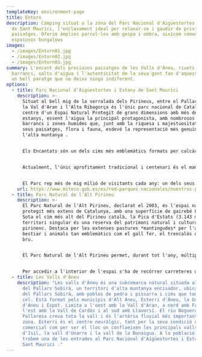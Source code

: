 ```yaml
---
templateKey: environment-page
title: Entorn
description: Càmping situat a la zona del Parc Nacional d'Aigüestortes i Estany
  de Sant Maurici, l'enclavament ideal per relaxar-se i gaudir de privilegiats
  paisatges. Oferim àmplies parcel·les amb gespa i ombra, aixícom còmodes i
  espaiosos bungalows
images:
  - /images/Entorn01.jpg
  - /images/Entorn02.jpg
  - /images/Entorn03.jpg
summary: L'encant dels preciosos paisatges de les Valls d'Àneu, riuets, fonts,
  barrancs, salts d'aigua i l'autenticitat de la seva gent fan d'aquest entorn
  un bell paratge que no deixa ningú indiferent.
options:
  - title: Parc Nacional d'Aigüestortes i Estany de Sant Maurici
    description: >-
      Situat al bell mig de la serralada dels Pirineus, entre el Pallars Sobirà,
      la Val d'Aran i l'Alta Ribagorça és l'únic parc nacional de Catalunya i
      centre d'un Espai Natural Protegit de grans dimensions amb més de 200
      estanys, essent l'aigua la principal protagonista, amb nombrosos rius,
      barrancs i zones humides que, junt amb la riquesa i majestuositat dels
      seus paisatges, flora i fauna, esdevé la representació més genuïna de
      l'alta muntanya .


      Els Encantats són un dels cims més emblemàtics formats per calcàries metamorfitzades que provenen de la transformació de roques sedimentàries a causa de les condicions de temperatura i pressió a què es van veure sotmeses pels glacials.


      Actualment, l'únic aprofitament tradicional i centenari és el manteniment de les explotacions extensives ramaderes per part del bestiar local de Boí i Espot.


      El Parc rep més de mig milió de visitants cada any: un dels seus principals objectius és fer compatible l'accés de les persones amb la conservació íntegra de tots els seus valors naturals. Aquest objectiu és impossible d'assolir sense la implicació efectiva de tots els seus visitants. Per això, és molt important la vostra col·laboració i respecte per la normativa de protecció establerta.
    url: https://www.miteco.gob.es/es/red-parques-nacionales/nuestros-parques/aiguestortes/guia-visitante/default.aspx
  - title: Parc Natural de l'Alt Pirineu
    description: >-
      El Parc Natural de l'Alt Pirineu, declarat el 2003, és l'espai natural
      protegit més extens de Catalunya, amb una superfície de gairebé 80.000 ha.
      Sota el cim més alt del Pirineu català, la Pica d'Estats (3.143 m), aquest
      territori singular és una reserva del patrimoni natural i cultural
      pirinenc. Destaca per les extenses pastures *mantingudes* per l'acció del
      bestiar i animals tan emblemàtics com el gall fer, el trencalòs o l'ós
      bru.


      El Parc Natural de l'Alt Pirineu permet, durant tot l'any, múltiples opcions per practicar l'ecoturisme: descobrir magnífics estanys d'alta muntanya, gaudir de l'esclat de floració de primavera o dels colors de tardor tot recorrent camins històrics, visitar museus que mostren la forma de vida present i passada dels habitants d'un territori de muntanya, respirar la solitud de la muntanya hivernal mitjançant una passejada amb raquetes de neu, o bé gaudir d'espectaculars vistes panoràmiques des d'un mirador.


      Per accedir a l'interior de l'espai s'ha de recórrer carreteres de muntanya o pistes forestals no pavimentades, per a la qual cosa cal utilitzar vehicle privat (preferentment de xassís alt) o, si es prefereix el transport públic, taxis tot-terreny locals. Alternativament, es recomana accedir al Parc a peu o en bicicleta de muntanya, utilitzant l'extensa xarxa de camins existent que, sovint, té el seu inici en els pobles de l'entorn.
  - title: Les Valls d'Àneu
    description: "Les valls d'Àneu és una subcomarca natural situada al nord-oest
      del Pallars Sobirà, un territori d'alta muntanya encisador, ubicat al nord
      del Pallars Sobirà, amb pobles de pedra i pissarra i cims que toquen el
      cel. Està format pels municipis d'Alt Àneu, Esterri d'Àneu, la Guingueta
      d'Àneu i Espot. Limita a l'oest amb la Vall d'Aran, a nord amb França, a
      l'est amb la Vall de Cardós i al sud amb Llavorsí. El riu Noguera
      Pallaresa creua tota la vall i és l'artèria fluvial més important de la
      zona. Esterri és el centre neuràlgic, tant per la seva condició de nucli
      comercial com per ser el lloc on conflueixen les principals valls: la vall
      d'Isil, la vall d'Unarre i la vall de la Bonaigua. A la població d'Espot
      trobem una de les entrades al Parc Nacional d'Aigüestortes i Estany de
      Sant Maurici ."
---
```

